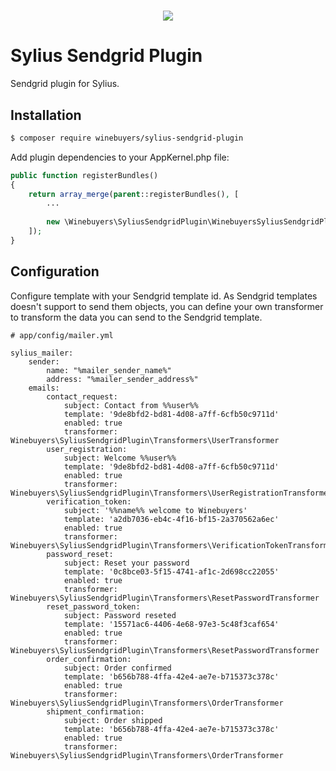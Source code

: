 <h1 align="center">
    <a href="https://winebuyers.com" target="_blank">
        <img src="https://winebuyers.com/bundles/app/img/winebuyers-logo.svg" style="max-width: 500px" />
    </a>
    <br />
</h1>

# Sylius Sendgrid Plugin
Sendgrid plugin for Sylius.

## Installation
```bash
$ composer require winebuyers/sylius-sendgrid-plugin
```

Add plugin dependencies to your AppKernel.php file:
```php
public function registerBundles()
{
    return array_merge(parent::registerBundles(), [
        ...
        
        new \Winebuyers\SyliusSendgridPlugin\WinebuyersSyliusSendgridPlugin(),
    ]);
}
```

## Configuration

Configure template with your Sendgrid template id. As Sendgrid templates doesn't support to send them objects, 
you can define your own transformer to transform the data you can send to the Sendgrid template.

```
# app/config/mailer.yml

sylius_mailer:
    sender:
        name: "%mailer_sender_name%"
        address: "%mailer_sender_address%"
    emails:
        contact_request:
            subject: Contact from %%user%%
            template: '9de8bfd2-bd81-4d08-a7ff-6cfb50c9711d'
            enabled: true
            transformer: Winebuyers\SyliusSendgridPlugin\Transformers\UserTransformer
        user_registration:
            subject: Welcome %%user%%
            template: '9de8bfd2-bd81-4d08-a7ff-6cfb50c9711d'
            enabled: true
            transformer: Winebuyers\SyliusSendgridPlugin\Transformers\UserRegistrationTransformer
        verification_token:
            subject: '%%name%% welcome to Winebuyers'
            template: 'a2db7036-eb4c-4f16-bf15-2a370562a6ec'
            enabled: true
            transformer: Winebuyers\SyliusSendgridPlugin\Transformers\VerificationTokenTransformer
        password_reset:
            subject: Reset your password
            template: '0c8bce03-5f15-4741-af1c-2d698cc22055'
            enabled: true
            transformer: Winebuyers\SyliusSendgridPlugin\Transformers\ResetPasswordTransformer
        reset_password_token:
            subject: Password reseted
            template: '15571ac6-4406-4e68-97e3-5c48f3caf654'
            enabled: true
            transformer: Winebuyers\SyliusSendgridPlugin\Transformers\ResetPasswordTransformer
        order_confirmation:
            subject: Order confirmed
            template: 'b656b788-4ffa-42e4-ae7e-b715373c378c'
            enabled: true
            transformer: Winebuyers\SyliusSendgridPlugin\Transformers\OrderTransformer
        shipment_confirmation:
            subject: Order shipped
            template: 'b656b788-4ffa-42e4-ae7e-b715373c378c'
            enabled: true
            transformer: Winebuyers\SyliusSendgridPlugin\Transformers\OrderTransformer
```

